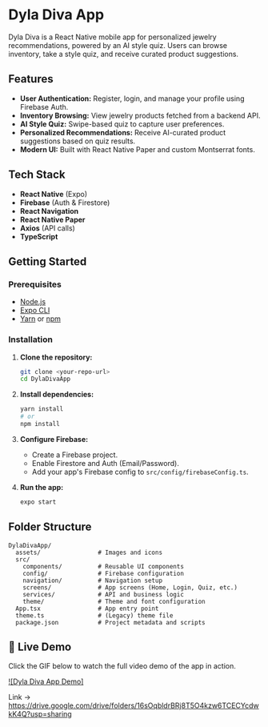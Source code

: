 # Dyla Diva App

Dyla Diva is a React Native mobile app for personalized jewelry recommendations, powered by an AI style quiz. Users can browse inventory, take a style quiz, and receive curated product suggestions.

## Features

- **User Authentication:** Register, login, and manage your profile using Firebase Auth.
- **Inventory Browsing:** View jewelry products fetched from a backend API.
- **AI Style Quiz:** Swipe-based quiz to capture user preferences.
- **Personalized Recommendations:** Receive AI-curated product suggestions based on quiz results.
- **Modern UI:** Built with React Native Paper and custom Montserrat fonts.

## Tech Stack

- **React Native** (Expo)
- **Firebase** (Auth & Firestore)
- **React Navigation**
- **React Native Paper**
- **Axios** (API calls)
- **TypeScript**

## Getting Started

### Prerequisites

- [Node.js](https://nodejs.org/)
- [Expo CLI](https://docs.expo.dev/get-started/installation/)
- [Yarn](https://yarnpkg.com/) or [npm](https://www.npmjs.com/)

### Installation

1. **Clone the repository:**
   ```sh
   git clone <your-repo-url>
   cd DylaDivaApp
   ```
2. **Install dependencies:**
   ```sh
   yarn install
   # or
   npm install
   ```
3. **Configure Firebase:**
   - Create a Firebase project.
   - Enable Firestore and Auth (Email/Password).
   - Add your app's Firebase config to `src/config/firebaseConfig.ts`.

4. **Run the app:**
   ```sh
   expo start
   ```

## Folder Structure

```
DylaDivaApp/
  assets/                # Images and icons
  src/
    components/          # Reusable UI components
    config/              # Firebase configuration
    navigation/          # Navigation setup
    screens/             # App screens (Home, Login, Quiz, etc.)
    services/            # API and business logic
    theme/               # Theme and font configuration
  App.tsx                # App entry point
  theme.ts               # (Legacy) theme file
  package.json           # Project metadata and scripts
```

## 🚀 Live Demo

Click the GIF below to watch the full video demo of the app in action.

[![Dyla Diva App Demo]]([https://www.youtube.com/watch?v=your_video_id](https://drive.google.com/drive/folders/16sOqbldrBRj8T5O4kzw6TCECYcdwkK4Q?usp=sharing))

Link -> https://drive.google.com/drive/folders/16sOqbldrBRj8T5O4kzw6TCECYcdwkK4Q?usp=sharing
